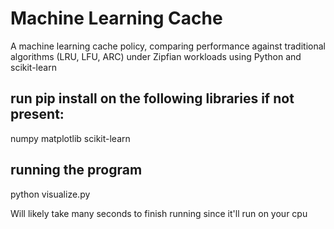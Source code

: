 # Machine Learning Cache
A machine learning cache policy, comparing performance against traditional algorithms (LRU, LFU, ARC) under Zipfian workloads using Python and scikit-learn

## run pip install on the following libraries if not present:
numpy
matplotlib
scikit-learn

## running the program
python visualize.py

Will likely take many seconds to finish running since it'll run on your cpu

